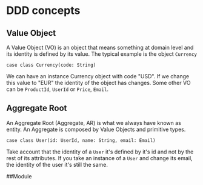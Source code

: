 # DDD concepts

## Value Object
A Value Object (VO) is an object that means something at domain level and its identity is defined by its value. The typical example is the object `Currency`
```
case class Currency(code: String)
```
We can have an instance Currency object with code "USD". If we change this value to "EUR" the identity of the object has changes. Some other VO can be `ProductId`, `UserId` or `Price`, `Email`.

## Aggregate Root
An Aggregate Root (Aggregate, AR) is what we always have known as entity. An Aggregate is composed by Value Objects and primitive types.
```
case class User(id: UserId, name: String, email: Email)
```
Take account that the identity of a `User` it's defined by it's id and not by the rest of its attributes. If you take an instance of a `User` and change its email, the identity of the user it's still the same.

##Module
